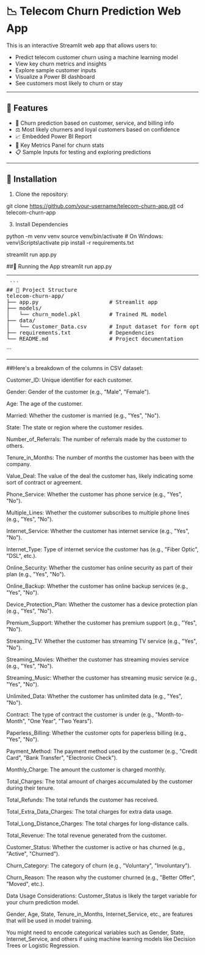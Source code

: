 # 📉 Telecom Churn Prediction Web App

This is an interactive Streamlit web app that allows users to:
- Predict telecom customer churn using a machine learning model
- View key churn metrics and insights
- Explore sample customer inputs
- Visualize a Power BI dashboard
- See customers most likely to churn or stay

---

## 🚀 Features

- 🧠 Churn prediction based on customer, service, and billing info
- ⚖️ Most likely churners and loyal customers based on confidence
- 📈 Embedded Power BI Report
- 📌 Key Metrics Panel for churn stats
- 📋 Sample Inputs for testing and exploring predictions

---

## 🔧 Installation

1. Clone the repository:

git clone https://github.com/your-username/telecom-churn-app.git
cd telecom-churn-app

3. Install Dependencies

python -m venv venv
source venv/bin/activate    # On Windows: venv\Scripts\activate
pip install -r requirements.txt

streamlit run app.py

##🏃 Running the App
streamlit run app.py

---

<pre> ``` 
## 📁 Project Structure
telecom-churn-app/
├── app.py                      # Streamlit app
├── models/
│   └── churn_model.pkl         # Trained ML model
├── data/
│   └── Customer_Data.csv       # Input dataset for form options
├── requirements.txt            # Dependencies
└── README.md                   # Project documentation
</pre>``` 

---

##Here's a breakdown of the columns in CSV dataset:

Customer_ID: Unique identifier for each customer.

Gender: Gender of the customer (e.g., "Male", "Female").

Age: The age of the customer.

Married: Whether the customer is married (e.g., "Yes", "No").

State: The state or region where the customer resides.

Number_of_Referrals: The number of referrals made by the customer to others.

Tenure_in_Months: The number of months the customer has been with the company.

Value_Deal: The value of the deal the customer has, likely indicating some sort of contract or agreement.

Phone_Service: Whether the customer has phone service (e.g., "Yes", "No").

Multiple_Lines: Whether the customer subscribes to multiple phone lines (e.g., "Yes", "No").

Internet_Service: Whether the customer has internet service (e.g., "Yes", "No").

Internet_Type: Type of internet service the customer has (e.g., "Fiber Optic", "DSL", etc.).

Online_Security: Whether the customer has online security as part of their plan (e.g., "Yes", "No").

Online_Backup: Whether the customer has online backup services (e.g., "Yes", "No").

Device_Protection_Plan: Whether the customer has a device protection plan (e.g., "Yes", "No").

Premium_Support: Whether the customer has premium support (e.g., "Yes", "No").

Streaming_TV: Whether the customer has streaming TV service (e.g., "Yes", "No").

Streaming_Movies: Whether the customer has streaming movies service (e.g., "Yes", "No").

Streaming_Music: Whether the customer has streaming music service (e.g., "Yes", "No").

Unlimited_Data: Whether the customer has unlimited data (e.g., "Yes", "No").

Contract: The type of contract the customer is under (e.g., "Month-to-Month", "One Year", "Two Years").

Paperless_Billing: Whether the customer opts for paperless billing (e.g., "Yes", "No").

Payment_Method: The payment method used by the customer (e.g., "Credit Card", "Bank Transfer", "Electronic Check").

Monthly_Charge: The amount the customer is charged monthly.

Total_Charges: The total amount of charges accumulated by the customer during their tenure.

Total_Refunds: The total refunds the customer has received.

Total_Extra_Data_Charges: The total charges for extra data usage.

Total_Long_Distance_Charges: The total charges for long-distance calls.

Total_Revenue: The total revenue generated from the customer.

Customer_Status: Whether the customer is active or has churned (e.g., "Active", "Churned").

Churn_Category: The category of churn (e.g., "Voluntary", "Involuntary").

Churn_Reason: The reason why the customer churned (e.g., "Better Offer", "Moved", etc.).

Data Usage Considerations:
Customer_Status is likely the target variable for your churn prediction model.

Gender, Age, State, Tenure_in_Months, Internet_Service, etc., are features that will be used in model training.

You might need to encode categorical variables such as Gender, State, Internet_Service, and others if using machine learning models like Decision Trees or Logistic Regression.
